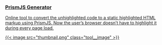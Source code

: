<a class="tool" href="//prismgen.kottsov.com">
    <div>
        <h3 class="tool__heading">PrismJS Generator</h3>
        <p class="tool__description">Online tool to convert the unhighlighted code to a static highlighted HTML markup using PrismJS. Now the user’s browser doesn’t have to highlight it during every page load.</p>
    </div>
    {{< image src="thumbnail.png" class="tool__image" >}}
</a>